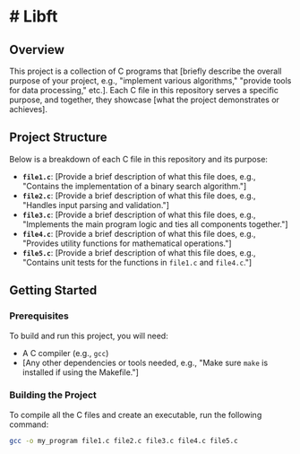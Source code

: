 # # Libft

## Overview

This project is a collection of C programs that [briefly describe the overall purpose of your project, e.g., "implement various algorithms," "provide tools for data processing," etc.]. Each C file in this repository serves a specific purpose, and together, they showcase [what the project demonstrates or achieves].

## Project Structure

Below is a breakdown of each C file in this repository and its purpose:

- **`file1.c`**: [Provide a brief description of what this file does, e.g., "Contains the implementation of a binary search algorithm."]
- **`file2.c`**: [Provide a brief description of what this file does, e.g., "Handles input parsing and validation."]
- **`file3.c`**: [Provide a brief description of what this file does, e.g., "Implements the main program logic and ties all components together."]
- **`file4.c`**: [Provide a brief description of what this file does, e.g., "Provides utility functions for mathematical operations."]
- **`file5.c`**: [Provide a brief description of what this file does, e.g., "Contains unit tests for the functions in `file1.c` and `file4.c`."]

## Getting Started

### Prerequisites

To build and run this project, you will need:

- A C compiler (e.g., `gcc`)
- [Any other dependencies or tools needed, e.g., "Make sure `make` is installed if using the Makefile."]

### Building the Project

To compile all the C files and create an executable, run the following command:

```bash
gcc -o my_program file1.c file2.c file3.c file4.c file5.c
